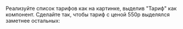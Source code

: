 Реализуйте список тарифов как на картинке, выделив "Тариф" как компонент. Сделайте так, чтобы тариф с ценой 550р выделялся заметнее остальных:
<img src="">